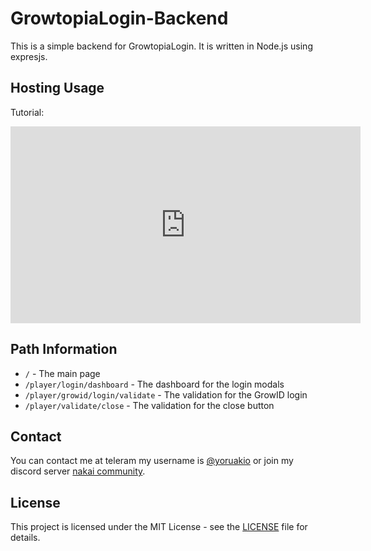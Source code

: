 # GrowtopiaLogin-Backend

This is a simple backend for GrowtopiaLogin. It is written in Node.js using expresjs.

## Hosting Usage

Tutorial:

<iframe width="560" height="315" src="https://www.youtube.com/embed/8OXt1tHmeAM" title="YouTube video player" frameborder="0" allow="accelerometer; autoplay; clipboard-write; encrypted-media; gyroscope; picture-in-picture" allowfullscreen></iframe>

## Path Information

- `/` - The main page
- `/player/login/dashboard` - The dashboard for the login modals
- `/player/growid/login/validate` - The validation for the GrowID login
- `/player/validate/close` - The validation for the close button
  
## Contact

You can contact me at teleram my username is [@yoruakio](https://t.me/yoruakio) or join my discord server [nakai community](https://discord.com/invite/ESsBxptJqr).

## License

This project is licensed under the MIT License - see the [LICENSE](LICENSE) file for details.
